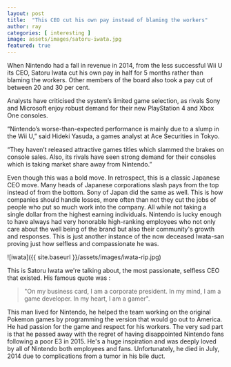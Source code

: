 ```yaml
---
layout: post
title:  "This CEO cut his own pay instead of blaming the workers"
author: ray
categories: [ interesting ]
image: assets/images/satoru-iwata.jpg
featured: true
---
```

When Nintendo had a fall in revenue in 2014, from the less successful Wii U its CEO, Satoru Iwata cut his own pay in half for 5 months rather than blaming the workers. Other members of the board also took a pay cut of between 20 and 30 per cent.

Analysts have criticised the system’s limited game selection, as rivals Sony and Microsoft enjoy robust demand for their new PlayStation 4 and Xbox One consoles.

“Nintendo’s worse-than-expected performance is mainly due to a slump in the Wii U,” said Hideki Yasuda, a games analyst at Ace Securities in Tokyo.

“They haven’t released attractive games titles which slammed the brakes on console sales. Also, its rivals have seen strong demand for their consoles which is taking market share away from Nintendo.”

Even though this was a bold move. In retrospect, this is a classic Japanese CEO move. Many heads of Japanese corporations slash pays from the top instead of from the bottom. Sony of Japan did the same as well. This is how companies should handle losses, more often than not they cut the jobs of people who put so much work into the company. All while not taking a single dollar from the highest earning individuals. Nintendo is lucky enough to have always had very honorable high-ranking employees who not only care about the well being of the brand but also their community's growth and responses. This is just another instance of the now deceased Iwata-san proving just how selfless and compassionate he was.

![iwata]({{ site.baseurl }}/assets/images/iwata-rip.jpg)

This is Satoru Iwata we're talking about, the most passionate, selfless CEO that existed. His famous quote was :

>"On my business card, I am a corporate president. In my mind, I am a game developer. In my heart, I am a gamer".

This man lived for Nintendo, he helped the team working on the original Pokemon games by programming the version that would go out to America. He had passion for the game and respect for his workers. The very sad part is that he passed away with the regret of having disappointed Nintendo fans following a poor E3 in 2015. He's a huge inspiration and was deeply loved by all of Nintendo both employees and fans. Unfortunately, he died in July, 2014 due to complications from a tumor in his bile duct.
